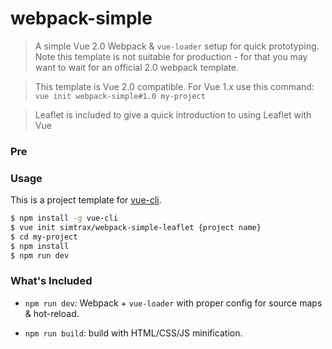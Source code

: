 # webpack-simple

> A simple Vue 2.0 Webpack & `vue-loader` setup for quick prototyping. Note this template is not suitable for production - for that you may want to wait for an official 2.0 webpack template.

> This template is Vue 2.0 compatible. For Vue 1.x use this command: `vue init webpack-simple#1.0 my-project`

> Leaflet is included to give a quick introduction to using Leaflet with Vue

### Pre

### Usage

This is a project template for [vue-cli](https://github.com/vuejs/vue-cli).

``` bash
$ npm install -g vue-cli
$ vue init simtrax/webpack-simple-leaflet {project name}
$ cd my-project
$ npm install
$ npm run dev
```

### What's Included

- `npm run dev`: Webpack + `vue-loader` with proper config for source maps & hot-reload.

- `npm run build`: build with HTML/CSS/JS minification.